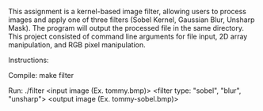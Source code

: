 This assignment is a kernel-based image filter, allowing users to process images and apply one of three filters (Sobel Kernel, Gaussian Blur, Unsharp Mask). 
The program will output the processed file in the same directory. This project consisted of command line arguments for file input, 2D array manipulation, and RGB pixel manipulation.

Instructions:

Compile: make filter

Run: ./filter <input image (Ex. tommy.bmp)> <filter type: "sobel", "blur", "unsharp"> <output image (Ex. tommy-sobel.bmp)>

